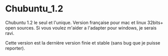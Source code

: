 # Chubuntu_1.2
Chubuntu 1.2 le seul et l'unique. Version française pour mac et linux 32bits+ open sources. Si vous voulez m'aider a l'adapter pour windows, je serais ravi.

Cette version est la dernière version finie et stable (sans bug que je puisse reporter).
